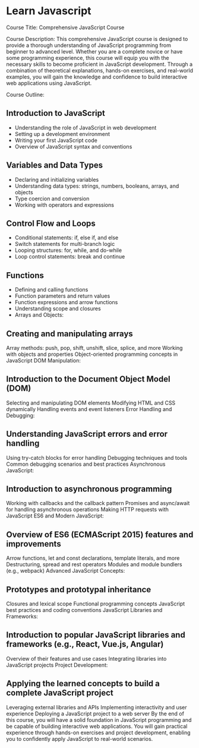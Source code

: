 # Learn Javascript

Course Title: Comprehensive JavaScript Course

Course Description:
This comprehensive JavaScript course is designed to provide a thorough understanding of JavaScript programming from beginner to advanced level. Whether you are a complete novice or have some programming experience, this course will equip you with the necessary skills to become proficient in JavaScript development. Through a combination of theoretical explanations, hands-on exercises, and real-world examples, you will gain the knowledge and confidence to build interactive web applications using JavaScript.

Course Outline:

## Introduction to JavaScript

- Understanding the role of JavaScript in web development
- Setting up a development environment
- Writing your first JavaScript code
- Overview of JavaScript syntax and conventions

## Variables and Data Types

- Declaring and initializing variables
- Understanding data types: strings, numbers, booleans, arrays, and objects
- Type coercion and conversion
- Working with operators and expressions

## Control Flow and Loops

- Conditional statements: if, else if, and else
- Switch statements for multi-branch logic
- Looping structures: for, while, and do-while
- Loop control statements: break and continue

## Functions

- Defining and calling functions
- Function parameters and return values
- Function expressions and arrow functions
- Understanding scope and closures
- Arrays and Objects:

## Creating and manipulating arrays

Array methods: push, pop, shift, unshift, slice, splice, and more
Working with objects and properties
Object-oriented programming concepts in JavaScript
DOM Manipulation:

## Introduction to the Document Object Model (DOM)

Selecting and manipulating DOM elements
Modifying HTML and CSS dynamically
Handling events and event listeners
Error Handling and Debugging:

## Understanding JavaScript errors and error handling

Using try-catch blocks for error handling
Debugging techniques and tools
Common debugging scenarios and best practices
Asynchronous JavaScript:

## Introduction to asynchronous programming

Working with callbacks and the callback pattern
Promises and async/await for handling asynchronous operations
Making HTTP requests with JavaScript
ES6 and Modern JavaScript:

## Overview of ES6 (ECMAScript 2015) features and improvements

Arrow functions, let and const declarations, template literals, and more
Destructuring, spread and rest operators
Modules and module bundlers (e.g., webpack)
Advanced JavaScript Concepts:

## Prototypes and prototypal inheritance

Closures and lexical scope
Functional programming concepts
JavaScript best practices and coding conventions
JavaScript Libraries and Frameworks:

## Introduction to popular JavaScript libraries and frameworks (e.g., React, Vue.js, Angular)

Overview of their features and use cases
Integrating libraries into JavaScript projects
Project Development:

## Applying the learned concepts to build a complete JavaScript project

Leveraging external libraries and APIs
Implementing interactivity and user experience
Deploying a JavaScript project to a web server
By the end of this course, you will have a solid foundation in JavaScript programming and be capable of building interactive web applications. You will gain practical experience through hands-on exercises and project development, enabling you to confidently apply JavaScript to real-world scenarios.
